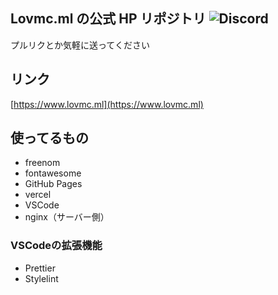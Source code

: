 ## Lovmc.ml の公式 HP リポジトリ  ![Discord](https://img.shields.io/discord/756496112126263318?color=009c9e&label=Discord&logo=discord&logoColor=ffffff&style=flat-square) 
プルリクとか気軽に送ってください

## リンク

[https://www.lovmc.ml](https://www.lovmc.ml)

## 使ってるもの

- freenom
- fontawesome
- GitHub Pages
- vercel
- VSCode
- nginx（サーバー側）

### VSCodeの拡張機能
- Prettier
- Stylelint
